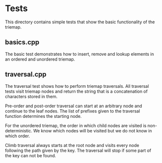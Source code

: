 # Tests

This directory contains simple tests that show the basic functionality of the triemap.

## basics.cpp
The basic test demonstrates how to insert, remove and lookup elements in an ordered and unordered triemap.

## traversal.cpp
The traversal test shows how to perform triemap traversals. All traversal tests visit triemap nodes and return the string that is a concatenation of characters stored in them.

Pre-order and post-order traversal can start at an arbitrary node and continue to the leaf nodes. The list of prefixes given to the traversal function determines the starting node. 

For the unordered triemap, the order in which child nodes are visited is non-deterministic. We know which nodes will be visited but we do not know in which order.

Climb traversal always starts at the root node and visits every node following the path given by the key. The traversal will stop if some part of the key can not be found.
